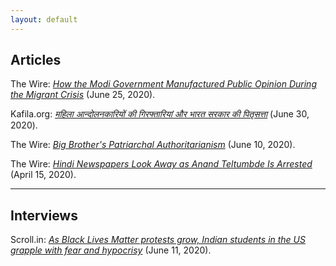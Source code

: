 ```yaml
---
layout: default
---
```


## Articles

The Wire: [_How the Modi Government Manufactured Public Opinion During the Migrant Crisis_](https://thewire.in/media/covid-19-migrant-crisis-public-opinion-modi) (June 25, 2020).

Kafila.org: [_महिला आन्दोलनकारियों की गिरफ्तारियां और भारत सरकार की पितृसत्ता_](https://kafila.online/2020/06/30/%E0%A4%AE%E0%A4%B9%E0%A4%BF%E0%A4%B2%E0%A4%BE-%E0%A4%86%E0%A4%A8%E0%A5%8D%E0%A4%A6%E0%A5%8B%E0%A4%B2%E0%A4%A8%E0%A4%95%E0%A4%BE%E0%A4%B0%E0%A4%BF%E0%A4%AF%E0%A5%8B%E0%A4%82-%E0%A4%95%E0%A5%80/) (June 30, 2020).

The Wire: [_Big Brother's Patriarchal Authoritarianism_](https://thewire.in/women/india-patriarchal-authoritarianism-women-arrests) (June 10, 2020).

The Wire: [_Hindi Newspapers Look Away as Anand Teltumbde Is Arrested_](https://thewire.in/media/anand-teltumbde-arrest-hindi-newspapers) (April 15, 2020).

----------------------------------------------------------------------------------------

## Interviews

Scroll.in: [_As Black Lives Matter protests grow, Indian students in the US grapple with fear and hypocrisy_](https://scroll.in/article/964202/as-black-lives-matter-protests-grow-indian-students-in-the-us-grapple-with-fear-and-hypocrisy) (June 11, 2020).



